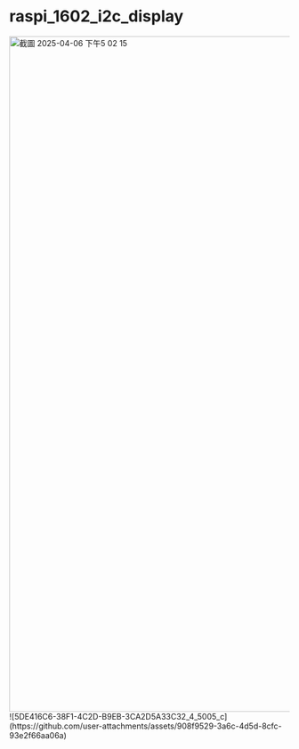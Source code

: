 # raspi_1602_i2c_display
<img width="1215" alt="截圖 2025-04-06 下午5 02 15" src="https://github.com/user-attachments/assets/0b2fa79c-0dae-4c3a-b267-aeee7050078e" />
![5DE416C6-38F1-4C2D-B9EB-3CA2D5A33C32_4_5005_c](https://github.com/user-attachments/assets/908f9529-3a6c-4d5d-8cfc-93e2f66aa06a)
